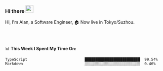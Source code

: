 ### Hi there <img src="https://media.giphy.com/media/hvRJCLFzcasrR4ia7z/giphy.gif" width="25px">

<!-- ![visitors](https://visitor-badge.glitch.me/badge?page_id=dislfyer.dislfyer) -->

Hi, I'm Alan, a Software Engineer, 🏠 Now live in Tokyo/Suzhou.

<br/>
<br/>

📊 **This Week I Spent My Time On:**


<!--START_SECTION:waka-->

```text
TypeScript                          █████████████████████████  99.54%
Markdown                            ░░░░░░░░░░░░░░░░░░░░░░░░░  0.46%
```

<!--END_SECTION:waka-->

<!--
**About Me:**
 -->
